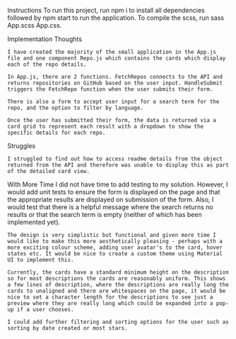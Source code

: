 Instructions
    To run this project, run npm i to install all dependencies followed by npm start to run the application. To compile the scss, run sass App.scss App.css.

Implementation Thoughts

    I have created the majority of the small application in the App.js file and one component Repo.js which contains the cards which display each of the repo details. 

    In App.js, there are 2 functions. FetchRepos connects to the API and returns repositories on GitHub based on the user input. HandleSubmit triggers the FetchRepo function when the user submits their form. 

    There is also a form to accept user input for a search term for the repo, and the option to filter by language.

    Once the user has submitted their form, the data is returned via a card grid to represent each result with a dropdown to show the specific details for each repo.

Struggles

    I struggled to find out how to access readme details from the object returned from the API and therefore was unable to display this as part of the detailed card view.

With More Time
    I did not have time to add testing to my solution. However, I would add unit tests to ensure the form is displayed on the page and that the appropriate results are displayed on submission of the form. Also, I would test that there is a helpful message where the search returns no results or that the search term is empty (neither of which has been implemented yet).

    The design is very simplistic but functional and given more time I would like to make this more aesthetically pleasing - perhaps with a more exciting colour scheme, adding user avatar's to the card, hover states etc. It would be nice to create a custom theme using Material UI to implement this.

    Currently, the cards have a standard minimum height on the description so for most descriptions the cards are reasonably uniform. This shows a few lines of description, where the descriptions are really long the cards to unaligned and there are whitespaces on the page, it would be nice to set a character length for the descriptions to see just a preview where they are really long which could be expanded into a pop-up if a user chooses.

    I could add further filtering and sorting options for the user such as sorting by date created or most stars.
